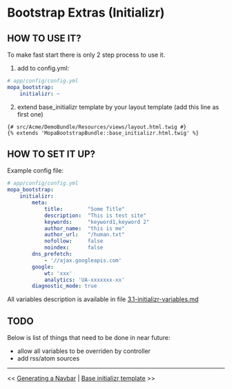 Bootstrap Extras (Initializr)
================

HOW TO USE IT?
--------------
To make fast start there is only 2 step process to use it.

1. add to config.yml:

```yaml
# app/config/config.yml
mopa_bootstrap:
    initializr: ~
```

2. extend base_initializr template by your layout template (add this line as first one)

```twig
{# src/Acme/DemoBundle/Resources/views/layout.html.twig #}
{% extends 'MopaBootstrapBundle::base_initializr.html.twig' %}
```

HOW TO SET IT UP?
--------

Example config file:

```yaml
# app/config/config.yml
mopa_bootstrap:
    initializr:
        meta:
            title:        "Some Title"
            description:  "This is test site"
            keywords:     "keyword1,keyword 2"
            author_name:  "this is me"
            author_url:   "/human.txt"
            nofollow:     false
            noindex:      false
        dns_prefetch:
            - '//ajax.googleapis.com'
        google:
            wt: 'xxx'
            analytics: 'UA-xxxxxxx-xx'
        diagnostic_mode: true
```

All variables description is available in file [3.1-initializr-variables.md](3.1-initializr-variables.md)

TODO
------
Below is list of things that need to be done in near future:

* allow all variables to be overriden by controller
* add rss/atom sources

---

<< [Generating a Navbar](2-navbars.md) | [Base initializr template](3.1-initializr-variables.md) >>
